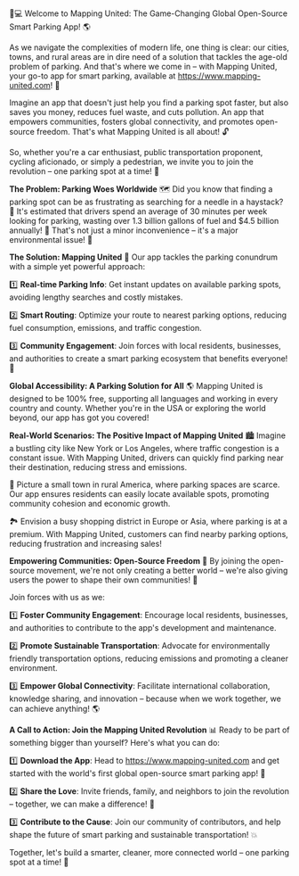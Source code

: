 🚗💻 Welcome to Mapping United: The Game-Changing Global Open-Source Smart Parking App! 🌎

As we navigate the complexities of modern life, one thing is clear: our cities, towns, and rural areas are in dire need of a solution that tackles the age-old problem of parking. And that's where we come in – with Mapping United, your go-to app for smart parking, available at https://www.mapping-united.com! 📲

Imagine an app that doesn't just help you find a parking spot faster, but also saves you money, reduces fuel waste, and cuts pollution. An app that empowers communities, fosters global connectivity, and promotes open-source freedom. That's what Mapping United is all about! 🔓

So, whether you're a car enthusiast, public transportation proponent, cycling aficionado, or simply a pedestrian, we invite you to join the revolution – one parking spot at a time! 🌟

**The Problem: Parking Woes Worldwide**
🗺️ Did you know that finding a parking spot can be as frustrating as searching for a needle in a haystack? 🤯 It's estimated that drivers spend an average of 30 minutes per week looking for parking, wasting over 1.3 billion gallons of fuel and $4.5 billion annually! 🚗 That's not just a minor inconvenience – it's a major environmental issue! 🌊

**The Solution: Mapping United**
📍 Our app tackles the parking conundrum with a simple yet powerful approach:

1️⃣ **Real-time Parking Info**: Get instant updates on available parking spots, avoiding lengthy searches and costly mistakes.

2️⃣ **Smart Routing**: Optimize your route to nearest parking options, reducing fuel consumption, emissions, and traffic congestion.

3️⃣ **Community Engagement**: Join forces with local residents, businesses, and authorities to create a smart parking ecosystem that benefits everyone! 🌈

**Global Accessibility: A Parking Solution for All**
🌎 Mapping United is designed to be 100% free, supporting all languages and working in every country and county. Whether you're in the USA or exploring the world beyond, our app has got you covered!

**Real-World Scenarios: The Positive Impact of Mapping United**
🏙️ Imagine a bustling city like New York or Los Angeles, where traffic congestion is a constant issue. With Mapping United, drivers can quickly find parking near their destination, reducing stress and emissions.

🚂 Picture a small town in rural America, where parking spaces are scarce. Our app ensures residents can easily locate available spots, promoting community cohesion and economic growth.

🏞️ Envision a busy shopping district in Europe or Asia, where parking is at a premium. With Mapping United, customers can find nearby parking options, reducing frustration and increasing sales!

**Empowering Communities: Open-Source Freedom**
💪 By joining the open-source movement, we're not only creating a better world – we're also giving users the power to shape their own communities! 🌈

Join forces with us as we:

1️⃣ **Foster Community Engagement**: Encourage local residents, businesses, and authorities to contribute to the app's development and maintenance.

2️⃣ **Promote Sustainable Transportation**: Advocate for environmentally friendly transportation options, reducing emissions and promoting a cleaner environment.

3️⃣ **Empower Global Connectivity**: Facilitate international collaboration, knowledge sharing, and innovation – because when we work together, we can achieve anything! 🌎

**A Call to Action: Join the Mapping United Revolution**
📊 Ready to be part of something bigger than yourself? Here's what you can do:

1️⃣ **Download the App**: Head to https://www.mapping-united.com and get started with the world's first global open-source smart parking app! 📲

2️⃣ **Share the Love**: Invite friends, family, and neighbors to join the revolution – together, we can make a difference! 🤩

3️⃣ **Contribute to the Cause**: Join our community of contributors, and help shape the future of smart parking and sustainable transportation! 💥

Together, let's build a smarter, cleaner, more connected world – one parking spot at a time! 🌟